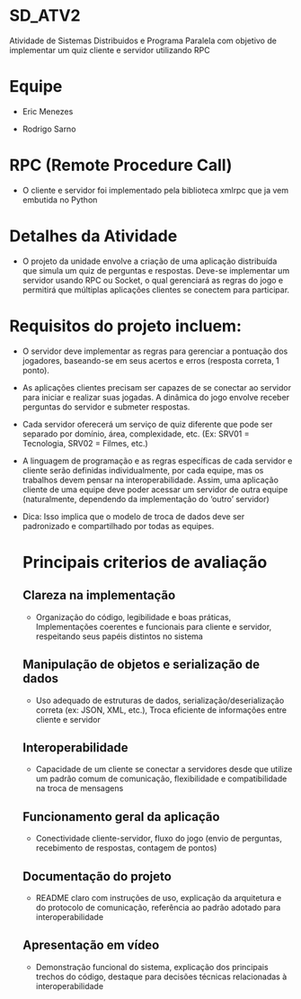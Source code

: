 # SD_ATV2
Atividade de Sistemas Distribuidos e Programa Paralela com objetivo de implementar um quiz cliente e servidor utilizando RPC

# Equipe 

- Eric Menezes
  
- Rodrigo Sarno

# RPC (Remote Procedure Call)

- O cliente e servidor foi implementado pela biblioteca xmlrpc que ja vem embutida no Python

# Detalhes da Atividade

- O projeto da unidade envolve a criação de uma aplicação distribuída que simula um quiz de perguntas e respostas. Deve-se implementar um servidor usando RPC ou Socket, o qual gerenciará as regras do jogo e permitirá que múltiplas aplicações clientes se conectem para participar.

# Requisitos do projeto incluem:

- O servidor deve implementar as regras para gerenciar a pontuação dos jogadores, baseando-se em seus acertos e erros (resposta correta, 1 ponto).

- As aplicações clientes precisam ser capazes de se conectar ao servidor para iniciar e realizar suas jogadas. A dinâmica do jogo envolve receber perguntas do servidor e submeter respostas.

- Cada servidor oferecerá um serviço de quiz diferente que pode ser separado por domínio, área, complexidade, etc. (Ex: SRV01 = Tecnologia, SRV02 = Filmes, etc.)

- A linguagem de programação e as regras específicas de cada servidor e cliente serão definidas individualmente, por cada equipe, mas os trabalhos devem pensar na interoperabilidade. Assim, uma aplicação cliente de uma equipe deve poder acessar um servidor de outra equipe (naturalmente, dependendo da implementação do ‘outro’ servidor)

- Dica: Isso implica que o modelo de troca de dados deve ser padronizado e compartilhado por todas as equipes.

  # Principais criterios de avaliação

  ## Clareza na implementação

  - Organização do código, legibilidade e boas práticas, Implementações coerentes e funcionais para cliente e servidor, respeitando seus papéis distintos no sistema
    
  ## Manipulação de objetos e serialização de dados

  - Uso adequado de estruturas de dados, serialização/deserialização correta (ex: JSON, XML, etc.), Troca eficiente de informações entre cliente e servidor

  ## Interoperabilidade

  - Capacidade de um cliente se conectar a servidores desde que utilize um padrão comum de comunicação, flexibilidade e compatibilidade na troca de mensagens
    
  ## Funcionamento geral da aplicação

  - Conectividade cliente-servidor, fluxo do jogo (envio de perguntas, recebimento de respostas, contagem de pontos)
 
  ## Documentação do projeto

  - README claro com instruções de uso, explicação da arquitetura e do protocolo de comunicação, referência ao padrão adotado para interoperabilidade
 
  ## Apresentação em vídeo

  - Demonstração funcional do sistema, explicação dos principais trechos do código, destaque para decisões técnicas relacionadas à interoperabilidade
 

  
 

  
